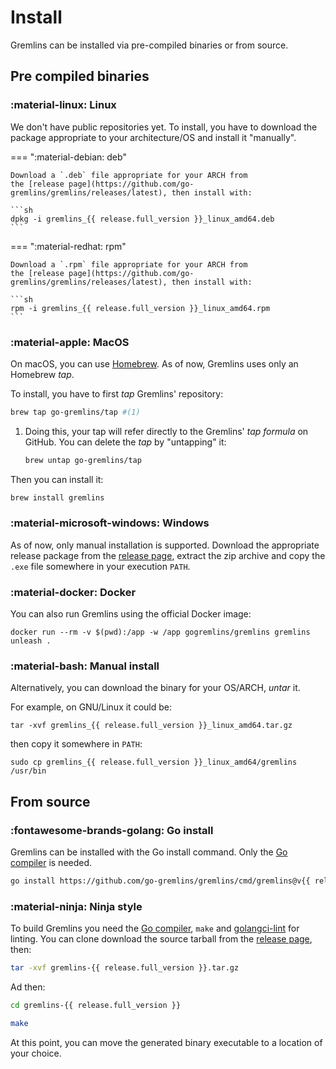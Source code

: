 # Install

Gremlins can be installed via pre-compiled binaries or from source.

## Pre compiled binaries

### :material-linux: Linux

We don't have public repositories yet. To install, you have to download the package appropriate to your architecture/OS
and install it "manually".

=== ":material-debian: deb"

    Download a `.deb` file appropriate for your ARCH from
    the [release page](https://github.com/go-gremlins/gremlins/releases/latest), then install with:

    ```sh
    dpkg -i gremlins_{{ release.full_version }}_linux_amd64.deb
    ```

=== ":material-redhat: rpm"

    Download a `.rpm` file appropriate for your ARCH from
    the [release page](https://github.com/go-gremlins/gremlins/releases/latest), then install with:

    ```sh
    rpm -i gremlins_{{ release.full_version }}_linux_amd64.rpm
    ```

### :material-apple: MacOS

On macOS, you can use [Homebrew](https://brew.sh/). As of now, Gremlins uses only an Homebrew _tap_.

To install, you have to first _tap_ Gremlins' repository:

```sh
brew tap go-gremlins/tap #(1)
```

1. Doing this, your tap will refer directly to the Gremlins' _tap formula_ on GitHub. You can delete the _tap_ by
   "untapping" it:
   ```sh
   brew untap go-gremlins/tap
   ```

Then you can install it:

```sh
brew install gremlins
```

### :material-microsoft-windows: Windows

As of now, only manual installation is supported.
Download the appropriate release package from
the [release page](https://github.com/go-gremlins/gremlins/releases/latest),
extract the zip archive and copy the `.exe` file somewhere in your execution `PATH`.

### :material-docker: Docker

You can also run Gremlins using the official Docker image:

```shell
docker run --rm -v $(pwd):/app -w /app gogremlins/gremlins gremlins unleash .
```

### :material-bash: Manual install

Alternatively, you can download the binary for your OS/ARCH, _untar_ it.

For example, on GNU/Linux it could be:

```shell
tar -xvf gremlins_{{ release.full_version }}_linux_amd64.tar.gz
```

then copy it somewhere in `PATH`:

```shell
sudo cp gremlins_{{ release.full_version }}_linux_amd64/gremlins /usr/bin
```

## From source

### :fontawesome-brands-golang: Go install

Gremlins can be installed with the Go install command. Only the [Go compiler](https://go.dev) is needed.

```sh
go install https://github.com/go-gremlins/gremlins/cmd/gremlins@v{{ release.full_version }}
```

### :material-ninja: Ninja style

To build Gremlins you need the [Go compiler](https://go.dev), `make` and [golangci-lint](https://golangci-lint.run) for
linting. You can clone download the source tarball from
the [release page](https://github.com/go-gremlins/gremlins/releases/latest), then:

```sh
tar -xvf gremlins-{{ release.full_version }}.tar.gz
```

Ad then:

```sh
cd gremlins-{{ release.full_version }}
```

```sh
make
```

At this point, you can move the generated binary executable to a location of your choice.
